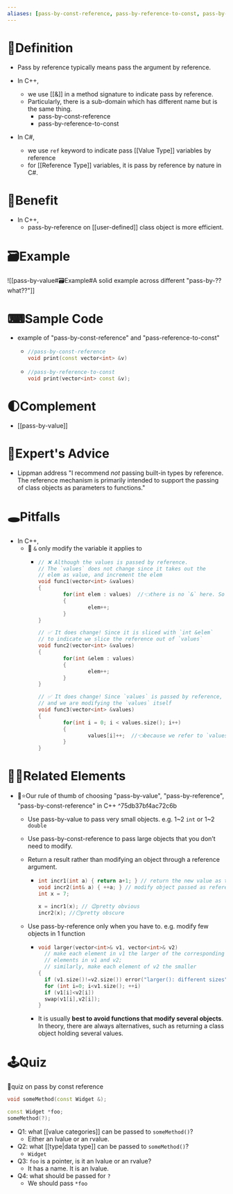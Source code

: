 ```yaml
---
aliases: [pass-by-const-reference, pass-by-reference-to-const, pass-by-lvalue-reference, pass-by-rvalue-reference]
---
```


# 📝Definition
- Pass by reference typically means pass the argument by reference.
- In C++,
    - we use [[&]] in a method signature to indicate pass by reference.
    - Particularly, there is a sub-domain which has different name but is the same thing.
        - pass-by-const-reference
        - pass-by-reference-to-const
        
- In C#,
    - we use `ref` keyword to indicate pass [[Value Type]] variables by reference
    - for [[Reference Type]] variables, it is pass by reference by nature in C#.
    
# 🚀Benefit
- In C++,
    - pass-by-reference on [[user-defined]] class object is more efficient.
    

# 🗃Example
![[pass-by-value#🗃Example#A solid example across different "pass-by-??what??"]]

# ⌨Sample Code
- example of "pass-by-const-reference" and "pass-reference-to-const"
    - ```c++
      //pass-by-const-reference
      void print(const vector<int> &v)
      ```
    - ``` c++
      //pass-by-reference-to-const
      void print(vector<int> const &v);
      ```
    
# 🌓Complement
- [[pass-by-value]]

# 🥼Expert's Advice
- Lippman address "I recommend *not* passing built-in types by reference. The reference mechanism is primarily intended to support the passing of class objects as parameters to functions."

# 🕳Pitfalls
- In C++,
    - 📌 `&` only modify the variable it applies to
        - ``` c++
          // ❌ Although the values is passed by reference.
          // The `values` does not change since it takes out the
          // elem as value, and increment the elem
          void func1(vector<int> &values)
          {
                  for(int elem : values)  //👈there is no `&` here. So no modification on `values`
                  {
                          elem++;
                  }
          }
          
          // ✅ It does change! Since it is sliced with `int &elem`
          // to indicate we slice the reference out of `values`
          void func2(vector<int> &values)
          {
                  for(int &elem : values)
                  {
                          elem++;
                  }
          }
          
          // ✅ It does change! Since `values` is passed by reference,
          // and we are modifying the `values` itself
          void func3(vector<int> &values)
          {
                  for(int i = 0; i < values.size(); i++)
                  {
                          values[i]++;  //👈because we refer to `values` itself
                  }
          }
          ```
        
# 🙋‍♂️Related Elements
- 📌⭐Our rule of thumb of choosing "pass-by-value", "pass-by-reference", "pass-by-const-reference" in C++ ^75db37bf4ac72c6b
    - Use pass-by-value to pass very small objects. e.g. 1~2 `int` or 1~2 `double`
    - Use pass-by-const-reference to pass large objects that you don’t need to modify.
    - Return a result rather than modifying an object through a reference argument.
        - ``` c++
          int incr1(int a) { return a+1; } // return the new value as the result
          void incr2(int& a) { ++a; } // modify object passed as reference
          int x = 7;
          
          x = incr1(x); // 😉pretty obvious
          incr2(x); //😶pretty obscure
          ```
        
    - Use pass-by-reference only when you have to. e.g. modify few objects in 1 function
        - ``` c++
          void larger(vector<int>& v1, vector<int>& v2)
            // make each element in v1 the larger of the corresponding
            // elements in v1 and v2;
            // similarly, make each element of v2 the smaller
          {
            if (v1.size()!=v2.size()) error("larger(): different sizes");
            for (int i=0; i<v1.size(); ++i)
            if (v1[i]<v2[i])
            swap(v1[i],v2[i]);
          }
          ```
        - It is usually **best to avoid functions that modify several objects**. In theory, there are always alternatives, such as returning a class object holding several values.




# 🕹Quiz
📌quiz on pass by const reference
```cpp
void someMethod(const Widget &);

const Widget *foo;
someMethod(?);
```
- Q1: what [[value categories]] can be passed to `someMethod()`?
	- Either an lvalue or an rvalue.
- Q2: what [[type|data type]] can be passed to `someMethod()`?
	- `Widget`
- Q3: `foo` is a pointer, is it an lvalue or an rvalue?
	- It has a name. It is an lvalue.
- Q4: what should be passed for `?`
	- We should pass `*foo`

